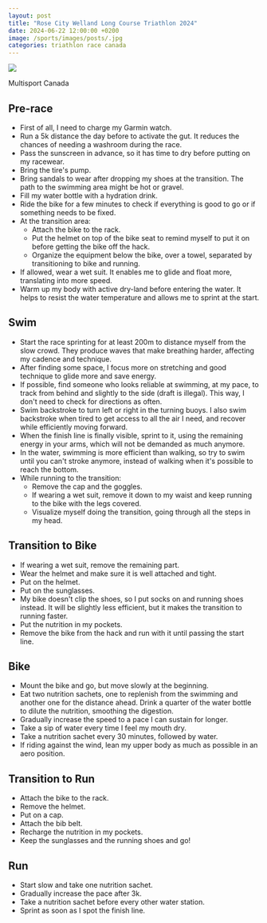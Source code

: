 ```yaml
---
layout: post
title: "Rose City Welland Long Course Triathlon 2024"
date: 2024-06-22 12:00:00 +0200
image: /sports/images/posts/.jpg
categories: triathlon race canada
---
```


![](/sports/images/posts/.jpg)

Multisport Canada

<!-- more -->

## Pre-race

- First of all, I need to charge my Garmin watch.
- Run a 5k distance the day before to activate the gut. It reduces the chances of needing a washroom during the race.
- Pass the sunscreen in advance, so it has time to dry before putting on my racewear.
- Bring the tire's pump.
- Bring sandals to wear after dropping my shoes at the transition. The path to the swimming area might be hot or gravel.
- Fill my water bottle with a hydration drink.
- Ride the bike for a few minutes to check if everything is good to go or if something needs to be fixed.
- At the transition area:
  - Attach the bike to the rack.
  - Put the helmet on top of the bike seat to remind myself to put it on before getting the bike off the hack.
  - Organize the equipment below the bike, over a towel, separated by transitioning to bike and running.
- If allowed, wear a wet suit. It enables me to glide and float more, translating into more speed.
- Warm up my body with active dry-land before entering the water. It helps to resist the water temperature and allows me to sprint at the start.

## Swim

- Start the race sprinting for at least 200m to distance myself from the slow crowd. They produce waves that make breathing harder, affecting my cadence and technique.
- After finding some space, I focus more on stretching and good technique to glide more and save energy.
- If possible, find someone who looks reliable at swimming, at my pace, to track from behind and slightly to the side (draft is illegal). This way, I don't need to check for directions as often.
- Swim backstroke to turn left or right in the turning buoys. I also swim backstroke when tired to get access to all the air I need, and recover while efficiently moving forward.
- When the finish line is finally visible, sprint to it, using the remaining energy in your arms, which will not be demanded as much anymore.
- In the water, swimming is more efficient than walking, so try to swim until you can't stroke anymore, instead of walking when it's possible to reach the bottom.
- While running to the transition:
  - Remove the cap and the goggles.
  - If wearing a wet suit, remove it down to my waist and keep running to the bike with the legs covered.
  - Visualize myself doing the transition, going through all the steps in my head.

## Transition to Bike

- If wearing a wet suit, remove the remaining part.
- Wear the helmet and make sure it is well attached and tight.
- Put on the helmet.
- Put on the sunglasses.
- My bike doesn't clip the shoes, so I put socks on and running shoes instead. It will be slightly less efficient, but it makes the transition to running faster.
- Put the nutrition in my pockets.
- Remove the bike from the hack and run with it until passing the start line.

## Bike

- Mount the bike and go, but move slowly at the beginning.
- Eat two nutrition sachets, one to replenish from the swimming and another one for the distance ahead. Drink a quarter of the water bottle to dilute the nutrition, smoothing the digestion.
- Gradually increase the speed to a pace I can sustain for longer.
- Take a sip of water every time I feel my mouth dry.
- Take a nutrition sachet every 30 minutes, followed by water.
- If riding against the wind, lean my upper body as much as possible in an aero position.

## Transition to Run

- Attach the bike to the rack.
- Remove the helmet.
- Put on a cap.
- Attach the bib belt.
- Recharge the nutrition in my pockets.
- Keep the sunglasses and the running shoes and go!

## Run

- Start slow and take one nutrition sachet.
- Gradually increase the pace after 3k.
- Take a nutrition sachet before every other water station.
- Sprint as soon as I spot the finish line.